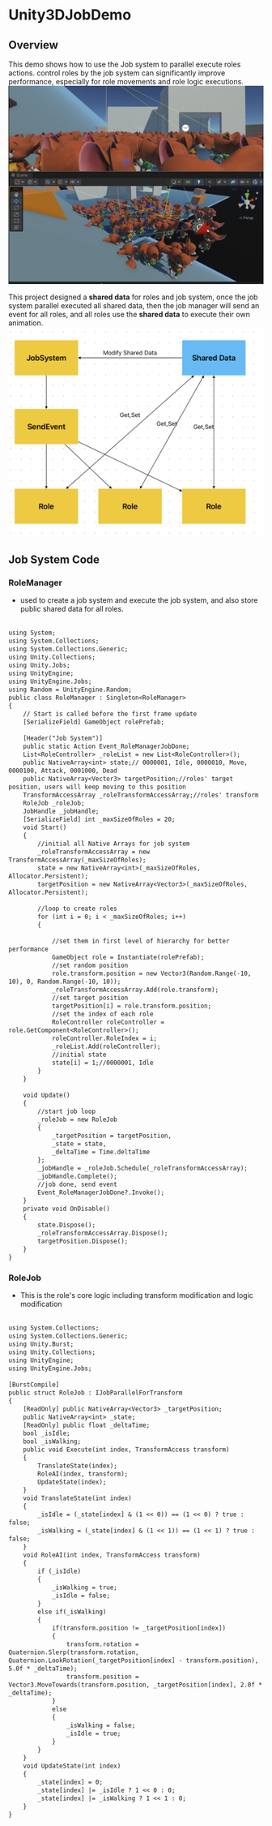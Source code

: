 # Unity3DJobDemo
## Overview
This demo shows how to use the Job system to parallel execute roles actions. control roles by the job system can significantly improve performance, especially for role movements and role logic executions. 
![Minion](Game.png)

This project designed a **shared data** for roles and job system, once the job system parallel executed all shared data, then the job manager will send an event for all roles, and all roles use the **shared data** to execute their own animation.
![Minion](JobDiagram.png)


## Job System Code
### RoleManager
* used to create a job system and execute the job system, and also store public shared data for all roles.

```CSharp

using System;
using System.Collections;
using System.Collections.Generic;
using Unity.Collections;
using Unity.Jobs;
using UnityEngine;
using UnityEngine.Jobs;
using Random = UnityEngine.Random;
public class RoleManager : Singleton<RoleManager>
{
    // Start is called before the first frame update
    [SerializeField] GameObject rolePrefab;

    [Header("Job System")]
    public static Action Event_RoleManagerJobDone;
    List<RoleController> _roleList = new List<RoleController>();
    public NativeArray<int> state;// 0000001, Idle, 0000010, Move, 0000100, Attack, 0001000, Dead
    public NativeArray<Vector3> targetPosition;//roles' target position, users will keep moving to this position
    TransformAccessArray _roleTransformAccessArray;//roles' transform
    RoleJob _roleJob;
    JobHandle _jobHandle;
    [SerializeField] int _maxSizeOfRoles = 20;
    void Start()
    {
        //initial all Native Arrays for job system
        _roleTransformAccessArray = new TransformAccessArray(_maxSizeOfRoles);
        state = new NativeArray<int>(_maxSizeOfRoles, Allocator.Persistent);
        targetPosition = new NativeArray<Vector3>(_maxSizeOfRoles, Allocator.Persistent);

        //loop to create roles
        for (int i = 0; i < _maxSizeOfRoles; i++)
        {

            //set them in first level of hierarchy for better performance
            GameObject role = Instantiate(rolePrefab);
            //set random position
            role.transform.position = new Vector3(Random.Range(-10, 10), 0, Random.Range(-10, 10));
            _roleTransformAccessArray.Add(role.transform);
            //set target position
            targetPosition[i] = role.transform.position;
            //set the index of each role
            RoleController roleController = role.GetComponent<RoleController>();
            roleController.RoleIndex = i;
            _roleList.Add(roleController);
            //initial state
            state[i] = 1;//0000001, Idle
        }
    }

    void Update()
    {
        //start job loop
        _roleJob = new RoleJob
        {
            _targetPosition = targetPosition,
            _state = state,
            _deltaTime = Time.deltaTime
        };
        _jobHandle = _roleJob.Schedule(_roleTransformAccessArray);
        _jobHandle.Complete();
        //job done, send event
        Event_RoleManagerJobDone?.Invoke();
    }
    private void OnDisable()
    {
        state.Dispose();
        _roleTransformAccessArray.Dispose();
        targetPosition.Dispose();
    }
}

```

### RoleJob
* This is the role's core logic including transform modification and logic modification

```CSharp

using System.Collections;
using System.Collections.Generic;
using Unity.Burst;
using Unity.Collections;
using UnityEngine;
using UnityEngine.Jobs;

[BurstCompile]
public struct RoleJob : IJobParallelForTransform
{
    [ReadOnly] public NativeArray<Vector3> _targetPosition;
    public NativeArray<int> _state;
    [ReadOnly] public float _deltaTime;
    bool _isIdle;
    bool _isWalking;
    public void Execute(int index, TransformAccess transform)
    {
        TranslateState(index);
        RoleAI(index, transform);
        UpdateState(index);
    }
    void TranslateState(int index)
    {
        _isIdle = (_state[index] & (1 << 0)) == (1 << 0) ? true : false;
        _isWalking = (_state[index] & (1 << 1)) == (1 << 1) ? true : false;
    }
    void RoleAI(int index, TransformAccess transform)
    {
        if (_isIdle)
        {
            _isWalking = true;
            _isIdle = false;
        }
        else if(_isWalking)
        {
            if(transform.position != _targetPosition[index])
            {
                transform.rotation = Quaternion.Slerp(transform.rotation, Quaternion.LookRotation(_targetPosition[index] - transform.position), 5.0f * _deltaTime);
                transform.position = Vector3.MoveTowards(transform.position, _targetPosition[index], 2.0f * _deltaTime);
            }
            else
            {
                _isWalking = false;
                _isIdle = true;
            }
        }
    }
    void UpdateState(int index)
    {
        _state[index] = 0;
        _state[index] |= _isIdle ? 1 << 0 : 0;
        _state[index] |= _isWalking ? 1 << 1 : 0;
    }
}
```
